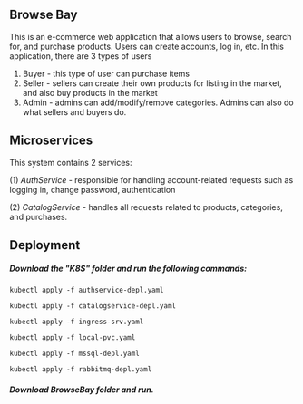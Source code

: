 ## Browse Bay
This is an e-commerce web application that allows users to browse, search for, and purchase products. Users can create accounts, log in, etc. In this application, there are 3 types of users

1. Buyer - this type of user can purchase items
2. Seller - sellers can create their own products for listing in the market, and also buy products in the market
3. Admin - admins can add/modify/remove categories. Admins can also do what sellers and buyers do.

## Microservices
This system contains 2 services:

(1) *AuthService* - responsible for handling account-related requests such as logging in, change password, authentication

(2) *CatalogService* - handles all requests related to products, categories, and purchases.

## Deployment
##### Download the "K8S" folder and run the following commands:
`kubectl apply -f authservice-depl.yaml`

`kubectl apply -f catalogservice-depl.yaml`

`kubectl apply -f ingress-srv.yaml`

`kubectl apply -f local-pvc.yaml`

`kubectl apply -f mssql-depl.yaml`

`kubectl apply -f rabbitmq-depl.yaml`

##### Download BrowseBay folder and run.
